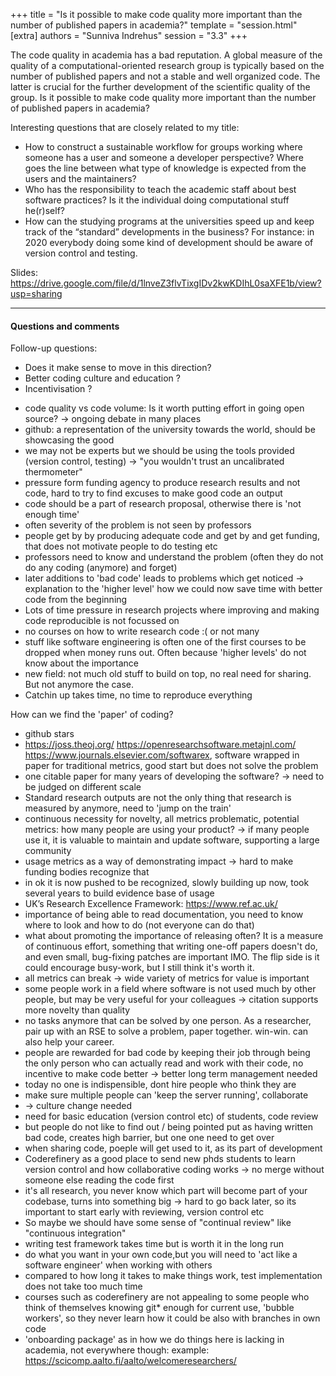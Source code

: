 +++
title = "Is it possible to make code quality more important than the number of published papers in academia?"
template = "session.html"
[extra]
authors = "Sunniva Indrehus"
session = "3.3"
+++

The code quality in academia has a bad reputation. A global measure of the quality of a computational-oriented research group is typically based on the number of published papers and not a stable and well organized code. The latter is crucial for the further development of the scientific quality of the group. Is it possible to make code quality more important than the number of published papers in academia?

Interesting questions that are closely related to my title:
- How to construct a sustainable workflow for groups working where someone has a user and someone a developer perspective? Where goes the line between what type of knowledge is expected from the users and the maintainers?
- Who has the responsibility to teach the academic staff about best software practices? Is it the individual doing computational stuff he(r)self?
- How can the studying programs at the universities speed up and keep track of the “standard” developments in the business? For instance: in 2020 everybody doing some kind of development should be aware of version control and testing.


Slides: <https://drive.google.com/file/d/1lnveZ3flvTixgIDv2kwKDIhL0saXFE1b/view?usp=sharing>

---

#### Questions and comments



Follow-up questions: 
- Does it make sense to move in this direction?
 - Better coding culture and education ?
  - Incentivisation ?
  
* code quality vs code volume: Is it worth putting effort in going open source? -> ongoing debate in many places
* github: a representation of the university towards the world, should be showcasing the good
* we may not be experts but we should be using the tools provided (version control, testing)
-> "you wouldn't trust an uncalibrated thermometer"
* pressure form funding agency to produce research results and not code, hard to try to find excuses to make good code an output
* code should be a part of research proposal, otherwise there is 'not enough time'
* often severity of the problem is not seen by professors
* people get by by producing adequate code and get by and get funding, that does not motivate people to do testing etc
* professors need to know and understand the problem (often they do not do any coding (anymore) and forget)
* later additions to 'bad code' leads to problems which get noticed -> explanation to the 'higher level' how we could now save time with better code from the beginning
* Lots of time pressure in research projects where improving and making code reproducible is not focussed on
* no courses on how to write research code :( or not many
* stuff like software engineering is often one of the first courses to be dropped when money runs out. Often because 'higher levels' do not know about the importance
* new field: not much old stuff to build on top, no real need for sharing. But not anymore the case. 
* Catchin up takes time, no time to reproduce everything

How can we find the 'paper' of coding?
* github stars
* <https://joss.theoj.org/>
<https://openresearchsoftware.metajnl.com/>
<https://www.journals.elsevier.com/softwarex>,  software wrapped in paper for traditional metrics, good start but does not solve the problem
* one citable paper for many years of developing the software? -> need to be judged on different scale
* Standard research outputs are not the only thing that research is measured by anymore, need to 'jump on the train'
* continuous necessity for novelty, all metrics problematic, potential metrics: how many people are using your product? -> if many people use it, it is valuable to maintain and update software, supporting a large community
* usage metrics as a way of demonstrating impact -> hard to make funding bodies recognize that
* in ok it is now pushed to be recognized, slowly building up now, took several years to build evidence base of usage
* UK’s Research Excellence Framework: <https://www.ref.ac.uk/>
* importance of being able to read documentation, you need to know where to look and how to do (not everyone can do that)
* what about promoting the importance of releasing often? It is a measure of continuous effort, something that writing one-off papers doesn't do, and even small, bug-fixing patches are important IMO. The flip side is it could encourage busy-work, but I still think it's worth it. 
* all metrics can break -> wide variety of metrics for value is important
* some people work in a field where software is not used much by other people, but may be very useful for your colleagues -> citation supports more novelty than quality
* no tasks anymore that can be solved by one person. As a researcher, pair up with an RSE to solve a problem, paper together. win-win. can also help your career.
* people are rewarded for bad code by keeping their job through being the only person who can actually read and work with their code, no incentive to make code better -> better long term management needed
* today no one is indispensible, dont hire people who think they are
* make sure multiple people can 'keep the server running', collaborate
* -> culture change needed
* need for basic education (version control etc) of students, code review
* but people do not like to find out / being pointed put as having written bad code, creates high barrier, but one one need to get over 
* when sharing code, poeple will get used to it, as its part of development
* Coderefinery as a good place to send new phds students to learn version control and how collaborative coding works -> no merge without someone else reading the code first
* it's all research, you never know which part will become part of your codebase, turns into something big -> hard to go back later, so its important to start early with reviewing, version control etc
* So maybe we should have some sense of "continual review" like "continuous integration" 
* writing test framework takes time but is worth it in the long run
* do what you want in your own code,but you will need to 'act like a software engineer' when working with others
* compared to how long it takes to make things work, test implementation does not take too much time
* courses such as coderefinery are not appealing to some people who think of themselves knowing git* enough for current use, 'bubble workers', so they never learn how it could be also with branches in own code
* 'onboarding package' as in how we do things here is lacking in academia, not everywhere though: example:  <https://scicomp.aalto.fi/aalto/welcomeresearchers/>

